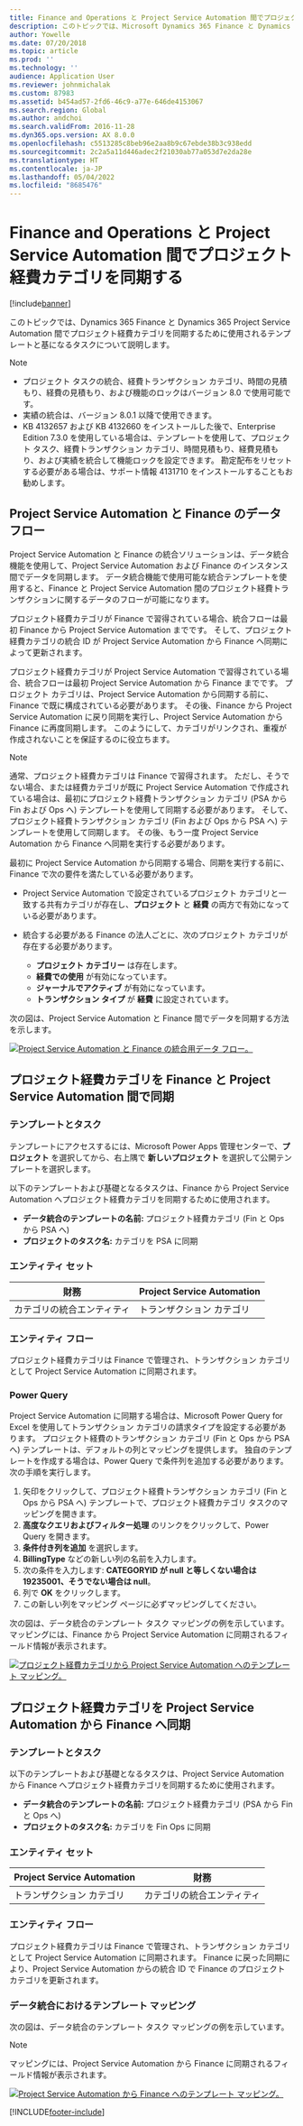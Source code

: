 ```yaml
---
title: Finance and Operations と Project Service Automation 間でプロジェクト経費カテゴリを同期する
description: このトピックでは、Microsoft Dynamics 365 Finance と Dynamics 365 Project Service Automation 間でプロジェクト経費カテゴリを同期するために使用されるテンプレートと基になるタスクについて説明します。
author: Yowelle
ms.date: 07/20/2018
ms.topic: article
ms.prod: ''
ms.technology: ''
audience: Application User
ms.reviewer: johnmichalak
ms.custom: 87983
ms.assetid: b454ad57-2fd6-46c9-a77e-646de4153067
ms.search.region: Global
ms.author: andchoi
ms.search.validFrom: 2016-11-28
ms.dyn365.ops.version: AX 8.0.0
ms.openlocfilehash: c5513285c8beb96e2aa8b9c67ebde38b3c938edd
ms.sourcegitcommit: 2c2a5a11d446adec2f21030ab77a053d7e2da28e
ms.translationtype: HT
ms.contentlocale: ja-JP
ms.lasthandoff: 05/04/2022
ms.locfileid: "8685476"
---
```

# <a name="synchronize-project-expense-categories-between-finance-and-operations-and-project-service-automation"></a>Finance and Operations と Project Service Automation 間でプロジェクト経費カテゴリを同期する

[!include[banner](../includes/banner.md)]

このトピックでは、Dynamics 365 Finance と Dynamics 365 Project Service Automation 間でプロジェクト経費カテゴリを同期するために使用されるテンプレートと基になるタスクについて説明します。

> [!NOTE]
> - プロジェクト タスクの統合、経費トランザクション カテゴリ、時間の見積もり、経費の見積もり、および機能のロックはバージョン 8.0 で使用可能です。
> - 実績の統合は、バージョン 8.0.1 以降で使用できます。
> - KB 4132657 および KB 4132660 をインストールした後で、Enterprise Edition 7.3.0 を使用している場合は、テンプレートを使用して、プロジェクト タスク、経費トランザクション カテゴリ、時間見積もり、経費見積もり、および実績を統合して機能ロックを設定できます。 勘定配布をリセットする必要がある場合は、サポート情報 4131710 をインストールすることもお勧めします。

## <a name="data-flow-for-project-service-automation-and-finance"></a>Project Service Automation と Finance のデータ フロー

Project Service Automation と Finance の統合ソリューションは、データ統合機能を使用して、Project Service Automation および Finance のインスタンス間でデータを同期します。 データ統合機能で使用可能な統合テンプレートを使用すると、Finance と Project Service Automation 間のプロジェクト経費トランザクションに関するデータのフローが可能になります。

プロジェクト経費カテゴリが Finance で習得されている場合、統合フローは最初 Finance から Project Service Automation までです。 そして、プロジェクト経費カテゴリの統合 ID が Project Service Automation から Finance へ同期によって更新されます。

プロジェクト経費カテゴリが Project Service Automation で習得されている場合、統合フローは最初 Project Service Automation から Finance までです。 プロジェクト カテゴリは、Project Service Automation から同期する前に、Finance で既に構成されている必要があります。 その後、Finance から Project Service Automation に戻り同期を実行し、Project Service Automation から Finance に再度同期します。 このようにして、カテゴリがリンクされ、重複が作成されないことを保証するのに役立ちます。

> [!NOTE]
> 通常、プロジェクト経費カテゴリは Finance で習得されます。 ただし、そうでない場合、または経費カテゴリが既に Project Service Automation で作成されている場合は、最初にプロジェクト経費トランザクション カテゴリ (PSA から Fin および Ops へ) テンプレートを使用して同期する必要があります。 そして、プロジェクト経費トランザクション カテゴリ (Fin および Ops から PSA へ) テンプレートを使用して同期します。 その後、もう一度 Project Service Automation から Finance へ同期を実行する必要があります。
>
> 最初に Project Service Automation から同期する場合、同期を実行する前に、Finance で次の要件を満たしている必要があります。
>
> - Project Service Automation で設定されているプロジェクト カテゴリと一致する共有カテゴリが存在し、**プロジェクト** と **経費** の両方で有効になっている必要があります。
> - 統合する必要がある Finance の法人ごとに、次のプロジェクト カテゴリが存在する必要があります。
>
>     - **プロジェクト カテゴリー** は存在します。 
>     - **経費での使用** が有効になっています。
>     - **ジャーナルでアクティブ** が有効になっています。
>     - **トランザクション タイプ** が **経費** に設定されています。

次の図は、Project Service Automation と Finance 間でデータを同期する方法を示します。

[![Project Service Automation と Finance の統合用データ フロー。](./media/ProjectExpenseCategoriesFlow.png)](./media/ProjectExpenseCategoriesFlow.png)

## <a name="project-expense-category-synchronization-from-finance-to-project-service-automation"></a>プロジェクト経費カテゴリを Finance と Project Service Automation 間で同期

### <a name="template-and-task"></a>テンプレートとタスク

テンプレートにアクセスするには、Microsoft Power Apps 管理センターで、**プロジェクト** を選択してから、右上隅で **新しいプロジェクト** を選択して公開テンプレートを選択します。

以下のテンプレートおよび基礎となるタスクは、Finance から Project Service Automation へプロジェクト経費カテゴリを同期するために使用されます。

- **データ統合のテンプレートの名前:** プロジェクト経費カテゴリ (Fin と Ops から PSA へ)
- **プロジェクトのタスク名:** カテゴリを PSA に同期

### <a name="entity-set"></a>エンティティ セット

| 財務                           | Project Service Automation |
|-----------------------------------|----------------------------|
| カテゴリの統合エンティティ | トランザクション カテゴリ     |

### <a name="entity-flow"></a>エンティティ フロー

プロジェクト経費カテゴリは Finance で管理され、トランザクション カテゴリとして Project Service Automation に同期されます。

### <a name="power-query"></a>Power Query

Project Service Automation に同期する場合は、Microsoft Power Query for Excel を使用してトランザクション カテゴリの請求タイプを設定する必要があります。 プロジェクト経費のトランザクション カテゴリ (Fin と Ops から PSA へ) テンプレートは、デフォルトの列とマッピングを提供します。 独自のテンプレートを作成する場合は、Power Query で条件列を追加する必要があります。 次の手順を実行します。

1. 矢印をクリックして、プロジェクト経費トランザクション カテゴリ (Fin と Ops から PSA へ) テンプレートで、プロジェクト経費カテゴリ タスクのマッピングを開きます。
2. **高度なクエリおよびフィルター処理** のリンクをクリックして、Power Query を開きます。
2. **条件付き列を追加** を選択します。
3. **BillingType** などの新しい列の名前を入力します。
4. 次の条件を入力します: **CATEGORYID が null と等しくない場合は 19235001、そうでない場合は null**。
5. 列で **OK** をクリックします。
6. この新しい列をマッピング ページに必ずマッピングしてください。

次の図は、データ統合のテンプレート タスク マッピングの例を示しています。 マッピングには、Finance から Project Service Automation に同期されるフィールド情報が表示されます。

[![プロジェクト経費カテゴリから Project Service Automation へのテンプレート マッピング。](./media/ProjectExpenseCategoriesToPSAMapping.jpg)](./media/ProjectExpenseCategoriesToPSAMapping.jpg)

## <a name="project-expense-category-synchronization-from-project-service-automation-to-finance"></a>プロジェクト経費カテゴリを Project Service Automation から Finance へ同期

### <a name="template-and-task"></a>テンプレートとタスク

以下のテンプレートおよび基礎となるタスクは、Project Service Automation から Finance へプロジェクト経費カテゴリを同期するために使用されます。

- **データ統合のテンプレートの名前:** プロジェクト経費カテゴリ (PSA から Fin と Ops へ)
- **プロジェクトのタスク名:** カテゴリを Fin Ops に同期

### <a name="entity-set"></a>エンティティ セット

| Project Service Automation | 財務                           |
|----------------------------|-----------------------------------|
| トランザクション カテゴリ     | カテゴリの統合エンティティ |

### <a name="entity-flow"></a>エンティティ フロー

プロジェクト経費カテゴリは Finance で管理され、トランザクション カテゴリとして Project Service Automation に同期されます。 Finance に戻った同期により、Project Service Automation からの統合 ID で Finance のプロジェクト カテゴリを更新されます。

### <a name="template-mapping-in-data-integration"></a>データ統合におけるテンプレート マッピング

次の図は、データ統合のテンプレート タスク マッピングの例を示しています。

> [!NOTE]
> マッピングには、Project Service Automation から Finance に同期されるフィールド情報が表示されます。

[![Project Service Automation から Finance へのテンプレート マッピング。](./media/ProjectExpenseCategoriesToFinOpsMapping.jpg)](./media/ProjectExpenseCategoriesToFinOpsMapping.jpg)


[!INCLUDE[footer-include](../includes/footer-banner.md)]